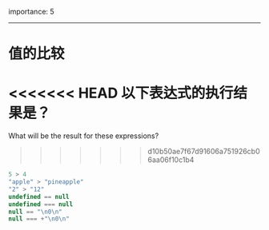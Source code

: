 importance: 5

---

# 值的比较

<<<<<<< HEAD
以下表达式的执行结果是？
=======
What will be the result for these expressions?
>>>>>>> d10b50ae7f67d91606a751926cb06aa06f10c1b4

```js no-beautify
5 > 4
"apple" > "pineapple"
"2" > "12"
undefined == null
undefined === null
null == "\n0\n"
null === +"\n0\n"
```

